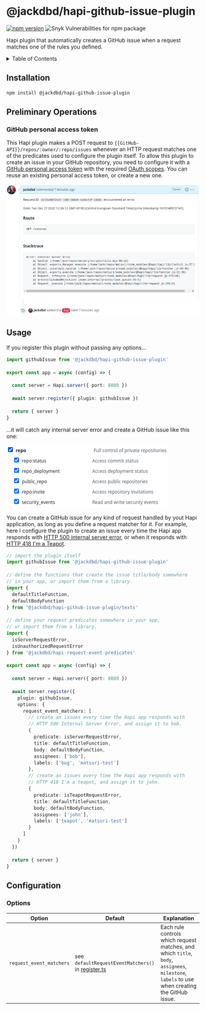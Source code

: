 # @jackdbd/hapi-github-issue-plugin

[![npm version](https://badge.fury.io/js/@jackdbd%2Fhapi-github-issue-plugin.svg)](https://badge.fury.io/js/@jackdbd%2Fhapi-github-issue-plugin)
![Snyk Vulnerabilities for npm package](https://img.shields.io/snyk/vulnerabilities/npm/@jackdbd%2Fhapi-github-issue-plugin)

Hapi plugin that automatically creates a GitHub issue when a request matches one of the rules you defined.

<!-- START doctoc generated TOC please keep comment here to allow auto update -->
<!-- DON'T EDIT THIS SECTION, INSTEAD RE-RUN doctoc TO UPDATE -->
<details><summary>Table of Contents</summary>

- [Installation](#installation)
- [Preliminary Operations](#preliminary-operations)
  - [GitHub personal access token](#github-personal-access-token)
- [Usage](#usage)
- [Configuration](#configuration)
  - [Options](#options)

<!-- END doctoc generated TOC please keep comment here to allow auto update -->
</details>

## Installation

```sh
npm install @jackdbd/hapi-github-issue-plugin
```

## Preliminary Operations

### GitHub personal access token

This Hapi plugin makes a POST request to `{{GitHub-API}}/repos/:owner/:repo/issues` whenever an HTTP request matches one of the predicates used to configure the plugin itself. To allow this plugin to create an issue in your GitHub repository, you need to configure it with a [GitHub personal access token](https://docs.github.com/en/authentication/keeping-your-account-and-data-secure/creating-a-personal-access-token) with the required [OAuth scopes](https://docs.github.com/en/developers/apps/building-oauth-apps/scopes-for-oauth-apps). You can reuse an existing personal access token, or create a new one.

![OAuth scopes for the hapi-github-issue-plugin](https://raw.githubusercontent.com/jackdbd/matsuri/main/assets/images/hapi-github-issue-plugin-internal-server-error.png)

## Usage

If you register this plugin without passing any options...

```ts
import githubIssue from '@jackdbd/hapi-github-issue-plugin'

export const app = async (config) => {

  const server = Hapi.server({ port: 8080 })

  await server.register({ plugin: githubIssue })

  return { server }
}
```

...it will catch any internal server error and create a GitHub issue like this one:

![Telegram message about an internal server error in your Hapi app](https://raw.githubusercontent.com/jackdbd/matsuri/main/assets/images/hapi-github-issue-plugin-oauth-scopes.png)

You can create a GitHub issue for any kind of request handled by yout Hapi application, as long as you define a request matcher for it. For example, here I configure the plugin to create an issue every time the Hapi app responds with [HTTP 500 internal server error](https://developer.mozilla.org/en-US/docs/Web/HTTP/Status/500), or when it responds with [HTTP 418 I'm a Teapot](https://developer.mozilla.org/en-US/docs/Web/HTTP/Status/418).

```ts
// import the plugin itself
import githubIssue from '@jackdbd/hapi-github-issue-plugin'

// define the functions that create the issue title/body somewhere
// in your app, or import them from a library.
import {
  defaultTitleFunction,
  defaultBodyFunction
} from '@jackdbd/hapi-github-issue-plugin/texts'

// define your request predicates somewhere in your app,
// or import them from a library.
import {
  isServerRequestError,
  isUnauthorizedRequestError
} from '@jackdbd/hapi-request-event-predicates'

export const app = async (config) => {

  const server = Hapi.server({ port: 8080 })

  await server.register({
    plugin: githubIssue,
    options: {
      request_event_matchers: [
        // create an issues every time the Hapi app responds with
        // HTTP 500 Internal Server Error, and assign it to bob.
        {
          predicate: isServerRequestError,
          title: defaultTitleFunction,
          body: defaultBodyFunction,
          assignees: ['bob'],
          labels: ['bug', 'matsuri-test']
        },
        // create an issues every time the Hapi app responds with
        // HTTP 418 I'm a teapot, and assign it to john.
        {
          predicate: isTeapotRequestError,
          title: defaultTitleFunction,
          body: defaultBodyFunction,
          assignees: ['john'],
          labels: ['teapot', 'matsuri-test']
        }
      ]
    }
  })

  return { server }
}
```


## Configuration

### Options

| Option | Default | Explanation |
| --- | --- | --- |
| `request_event_matchers` | see `defaultRequestEventMatchers()` in [register.ts](./src/register.ts) | Each rule controls which request matches, and which `title`, `body`, `assignees`, `milestone`, `labels` to use when creating the GitHub issue. |
